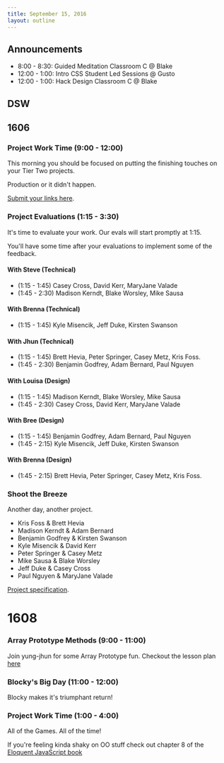 ```yaml
---
title: September 15, 2016
layout: outline
---
```

## Announcements

- 8:00 - 8:30: Guided Meditation Classroom C @ Blake
- 12:00 - 1:00: Intro CSS Student Led Sessions @ Gusto
- 12:00 - 1:00: Hack Design Classroom C @ Blake

## DSW

## 1606

### Project Work Time (9:00 - 12:00)

This morning you should be focused on putting the finishing touches on your Tier Two projects.

Production or it didn't happen.

[Submit your links here](https://docs.google.com/spreadsheets/d/1ooAXUXcNKunsTFeD19EiPmgGvty7RPpurdJh6FuFObc/edit#gid=0).

### Project Evaluations (1:15 - 3:30)

It's time to evaluate your work. Our evals will start promptly at 1:15.

You'll have some time after your evaluations to implement some of the feedback.

#### With Steve (Technical)

* (1:15 - 1:45) Casey Cross, David Kerr, MaryJane Valade
* (1:45 - 2:30) Madison Kerndt, Blake Worsley, Mike Sausa

#### With Brenna (Technical)

* (1:15 - 1:45) Kyle Misencik, Jeff Duke, Kirsten Swanson

#### With Jhun (Technical)

* (1:15 - 1:45) Brett Hevia, Peter Springer, Casey Metz, Kris Foss.
* (1:45 - 2:30) Benjamin Godfrey, Adam Bernard, Paul Nguyen

#### With Louisa (Design)

* (1:15 - 1:45) Madison Kerndt, Blake Worsley, Mike Sausa
* (1:45 - 2:30) Casey Cross, David Kerr, MaryJane Valade

#### With Bree (Design)

* (1:15 - 1:45) Benjamin Godfrey, Adam Bernard, Paul Nguyen
* (1:45 - 2:15) Kyle Misencik, Jeff Duke, Kirsten Swanson

#### With Brenna (Design)

* (1:45 - 2:15) Brett Hevia, Peter Springer, Casey Metz, Kris Foss.

### Shoot the Breeze

Another day, another project.

* Kris Foss & Brett Hevia
* Madison Kerndt & Adam Bernard
* Benjamin Godfrey & Kirsten Swanson
* Kyle Misencik & David Kerr
* Peter Springer & Casey Metz
* Mike Sausa & Blake Worsley
* Jeff Duke & Casey Cross
* Paul Nguyen & MaryJane Valade

[Project specification](/projects/shoot-the-breeze.html).

# 1608

### Array Prototype Methods (9:00 - 11:00)

Join yung-jhun for some Array Prototype fun. Checkout the lesson plan [here](https://github.com/mdn/advanced-js-fundamentals-ck/tree/gh-pages/tutorials/01-array-prototype-methods)

### Blocky's Big Day (11:00 - 12:00)

Blocky makes it's triumphant return!

### Project Work Time (1:00 - 4:00)

All of the Games. All of the time!

If you're feeling kinda shaky on OO stuff check out chapter 8 of the [Eloquent JavaScript book](http://eloquentjavascript.net/1st_edition/chapter8.html)
